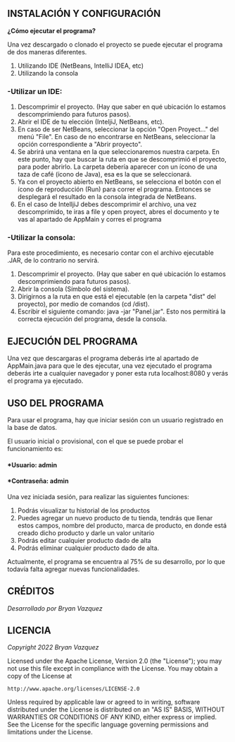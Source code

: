 ## INSTALACIÓN Y CONFIGURACIÓN
 
**¿Cómo ejecutar el programa?**

Una vez descargado o clonado el proyecto se puede ejecutar el programa de dos
maneras diferentes.

1. Utilizando IDE (NetBeans, IntelliJ IDEA, etc)
2. Utilizando la consola 

### -Utilizar un IDE:
1. Descomprimir el proyecto. (Hay que saber en qué ubicación lo estamos 
   descomprimiendo para futuros pasos).
2. Abrir el IDE de tu elección (InteljiJ, NetBeans, etc).
3. En caso de ser NetBeans, seleccionar la opción "Open Proyect..." del 
   menú "File". En caso de no encontrarse en NetBeans, seleccionar la opción 
   correspondiente a "Abrir proyecto".
4. Se abrirá una ventana en la que seleccionaremos nuestra carpeta. En este 
   punto, hay que buscar la ruta en que se descomprimió el proyecto, para poder 
   abrirlo. La carpeta debería aparecer con un ícono de una taza de café (ícono 
   de Java), esa es la que se seleccionará.
5. Ya con el proyecto abierto en NetBeans, se selecciona el botón con el ícono 
   de reproducción (Run) para correr el programa. Entonces se desplegará el 
   resultado en la consola integrada de NetBeans.
6. En el caso de IntelljiJ debes descomprimir el archivo, una vez descomprimido, te iras a file 
   y open proyect, abres el documento y te vas al apartado de AppMain y corres el programa

   
### -Utilizar la consola:
Para este procedimiento, es necesario contar con el archivo ejecutable .JAR, de
lo contrario no servirá.

1. Descomprimir el proyecto. (Hay que saber en qué ubicación lo estamos
descomprimiendo para futuros pasos).
2. Abrir la consola (Símbolo del sistema).
3. Dirigirnos a la ruta en que está el ejecutable (en la carpeta "dist" del
proyecto), por medio de comandos (cd <Tu ruta>/dist).
4. Escribir el siguiente comando: java -jar "Panel.jar". Esto nos permitirá
la correcta ejecución del programa, desde la consola.

 ## EJECUCIÓN DEL PROGRAMA
Una vez que descargaras el programa deberás irte al apartado de AppMain.java para que le des ejecutar, una vez ejecutado el programa deberás irte a cualquier navegador y poner esta ruta localhost:8080 y verás el programa ya ejecutado.

 ## USO DEL PROGRAMA
 
Para usar el programa, hay que iniciar sesión con un usuario registrado en la base
de datos.

El usuario inicial o provisional, con el que se puede probar el funcionamiento es:
 #### *Usuario: admin 
 #### *Contraseña: admin

Una vez iniciada sesión, para realizar las siguientes funciones: 

1. Podrás visualizar tu historial de los productos
2. Puedes agregar un nuevo producto de tu tienda, tendrás que llenar estos campos, nombre del producto, marca de producto, en donde está creado dicho producto y darle un valor unitario
3. Podrás editar cualquier producto dado de alta
4. Podrás eliminar cualquier producto dado de alta. 
&nbsp;

Actualmente, el programa se encuentra al 75% de su desarrollo, por lo que todavía falta agregar nuevas funcionalidades.

 ## CRÉDITOS 
 
_Desarrollado por Bryan Vazquez_


 ## LICENCIA 
 
_Copyright 2022 Bryan  Vazquez_

Licensed under the Apache License, Version 2.0 (the "License");
you may not use this file except in compliance with the License.
You may obtain a copy of the License at

    http://www.apache.org/licenses/LICENSE-2.0

Unless required by applicable law or agreed to in writing, software
distributed under the License is distributed on an "AS IS" BASIS,
WITHOUT WARRANTIES OR CONDITIONS OF ANY KIND, either express or implied.
See the License for the specific language governing permissions and
limitations under the License.
